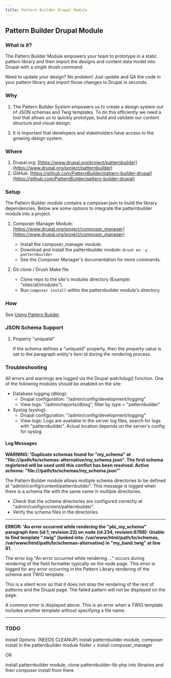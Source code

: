 ```yaml
---
title: Pattern Builder Drupal Module
---
```


## Pattern Builder Drupal Module


### What is it?

The Pattern Builder Module empowers your team to prototype in a static pattern library and then import the designs and content data model into Drupal with a single drush command.

Need to update your design? No problem! Just update and QA the code in your pattern library and import those changes to Drupal in seconds.


### Why

1. The Pattern Builder System empowers us to create a design system out of JSON schemas and Twig templates. To do this efficiently we need a tool that allows us to quickly prototype, build and validate our content structure and visual design.

1. It is important that developers and stakeholders have access to the growing design system.


### Where

1. Drupal.org: [https://www.drupal.org/project/patternbuilder](https://www.drupal.org/project/patternbuilder)
1. GitHub: [https://github.com/PatternBuilder/pattern-builder-drupal](https://github.com/PatternBuilder/pattern-builder-drupal)


### Setup

The Pattern Builder module contains a composer.json to build the library dependencies.
Below are some options to integrate the patternbuilder module into a project.

1. Composer Manager Module: [https://www.drupal.org/project/composer_manager](https://www.drupal.org/project/composer_manager)
    - Install the composer_manager module.
    - Download and install the patternbuilder module: `drush en -y patternbuilder`
    - See the Composer Manager's documentation for more commands.

1. Git clone / Drush Make file
    - Clone repo to the site's modules directory (Example: "sites/all/modules").
    - Run `composer install` within the patternbuilder module's directory.


### How

See [Using Pattern Builder](using_pattern_builder.md).



### JSON Schema Support

1. Property "uniqueId"

    If the schema defines a "uniqueId" property, then the property value is set to the paragraph entity's item id during the rendering process.


### Troubleshooting

All errors and warnings are logged via the Drupal watchdog() function.
One of the following modules should be enabled on the site:

- Database logging (dblog):
    - Drupal configuration: "/admin/config/development/logging"
    - View logs: "/admin/reports/dblog", filter by type = "patternbuilder"
- Syslog (syslog):
    - Drupal configuration: "/admin/config/development/logging"
    - View logs: Logs are available in the server log files, search for logs with "patternbuilder". Actual location depends on the server's config for syslog.


#### Log Messages

**WARNING: 'Duplicate schemas found for "my_schema" at "file:///path/to/schemas-alternative/my_schema.json". The first schema registered will be used until this conflict has been resolved. Active schema: "file:///path/to/schemas/my_schema.json"'**

The Pattern Builder module allows multiple schema directories to be defined at "admin/config/content/patternbuilder". This message is logged when there is a schema file with the same name in multiple directories.

- Check that the schema directories are configured correctly at "admin/config/content/patternbuilder".
- Verify the schema files in the directories.

- - -

**ERROR: 'An error occurred while rendering the "pbi_my_schema" paragraph item (id:1, revision:22) on node (id:234, revision:6788): Unable to find template ".twig" (looked into: /var/www/html/path/to/schemas, /var/www/html/path/to/schemas-alternative) in "my_band.twig" at line 61.**

The error log "An error occurred while rendering ..." occurs during rendering of the field formatter typically on the node page.  This error is logged for any error occurring in the Pattern Library rendering of the schema and TWIG template.

This is a silent error so that it does not stop the rendering of the rest of patterns and the Drupal page. The failed pattern will not be displayed on the page.

A common error is displayed above. This is an error when a TWIG template includes another template without specifying a file name.

- - -


### TODO

Install Options: (NEEDS CLEANUP)
install patternbuilder module, composer install in the patternbuilder module folder + install composer_manager

OR

install patternbuilder module, clone patternbuilder-lib-php into libraries and then composer install from there
